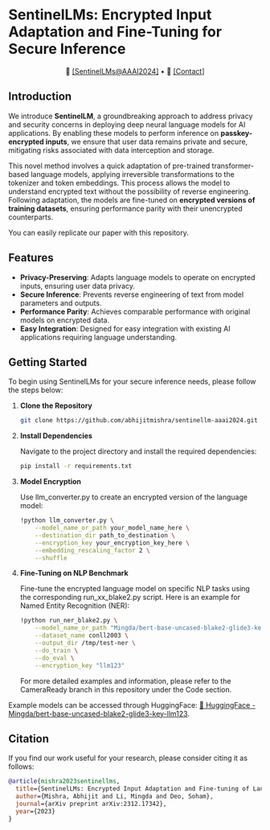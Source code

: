 # SentinelLMs: Encrypted Input Adaptation and Fine-Tuning for Secure Inference 

<p align="center">
    📃 <a href="https://arxiv.org/abs/2312.17342" target="_blank">[SentinelLMs@AAAI2024]</a> • 📧 <a href="https://abhijitmishra.github.io/" 
        target="_blank">[Contact]</a>
</p>

## Introduction

We introduce **SentinelLM**, a groundbreaking approach to address privacy and security concerns in deploying deep neural language models for AI applications. By enabling these models to perform inference on **passkey-encrypted inputs**, we ensure that user data remains private and secure, mitigating risks associated with data interception and storage.

This novel method involves a quick adaptation of pre-trained transformer-based language models, applying irreversible transformations to the tokenizer and token embeddings. This process allows the model to understand encrypted text without the possibility of reverse engineering. Following adaptation, the models are fine-tuned on **encrypted versions of training datasets**, ensuring performance parity with their unencrypted counterparts.

You can easily replicate our paper with this repository.

## Features

- **Privacy-Preserving**: Adapts language models to operate on encrypted inputs, ensuring user data privacy.
- **Secure Inference**: Prevents reverse engineering of text from model parameters and outputs.
- **Performance Parity**: Achieves comparable performance with original models on encrypted data.
- **Easy Integration**: Designed for easy integration with existing AI applications requiring language understanding.

## Getting Started

To begin using SentinelLMs for your secure inference needs, please follow the steps below:

1. **Clone the Repository**

   ```bash
   git clone https://github.com/abhijitmishra/sentinellm-aaai2024.git
   ```
   
2. **Install Dependencies**
    
    Navigate to the project directory and install the required dependencies:
    ```bash
    pip install -r requirements.txt
    ```
3. **Model Encryption**
    
    Use llm_converter.py to create an encrypted version of the language model:
    ```bash
    !python llm_converter.py \
        --model_name_or_path your_model_name_here \
        --destination_dir path_to_destination \
        --encryption_key your_encryption_key_here \
        --embedding_rescaling_factor 2 \
        --shuffle
    ```
    
4. **Fine-Tuning on NLP Benchmark**
    
    Fine-tune the encrypted language model on specific NLP tasks using the corresponding run_xx_blake2.py script. Here is an example for Named Entity Recognition (NER):
    ```bash
    !python run_ner_blake2.py \
        --model_name_or_path "Mingda/bert-base-uncased-blake2-glide3-key-llm123-shuffled" \
        --dataset_name conll2003 \
        --output_dir /tmp/test-ner \
        --do_train \
        --do_eval \
        --encryption_key "llm123"
    ```
    For more detailed examples and information, please refer to the CameraReady branch in this repository under the Code section.

Example models can be accessed through HuggingFace: [🤗 HuggingFace - Mingda/bert-base-uncased-blake2-glide3-key-llm123](https://huggingface.co/Mingda/bert-base-uncased-blake2-glide3-key-llm123).



## Citation

If you find our work useful for your research, please consider citing it as follows:

```bibtex
@article{mishra2023sentinellms,
  title={SentinelLMs: Encrypted Input Adaptation and Fine-tuning of Language Models for Private and Secure Inference},
  author={Mishra, Abhijit and Li, Mingda and Deo, Soham},
  journal={arXiv preprint arXiv:2312.17342},
  year={2023}
}
